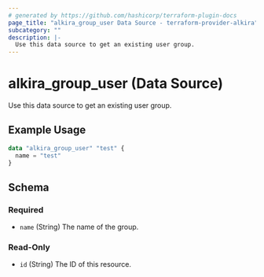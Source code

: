 ```yaml
---
# generated by https://github.com/hashicorp/terraform-plugin-docs
page_title: "alkira_group_user Data Source - terraform-provider-alkira"
subcategory: ""
description: |-
  Use this data source to get an existing user group.
---
```


# alkira_group_user (Data Source)

Use this data source to get an existing user group.

## Example Usage

```terraform
data "alkira_group_user" "test" {
  name = "test"
}
```

<!-- schema generated by tfplugindocs -->
## Schema

### Required

- `name` (String) The name of the group.

### Read-Only

- `id` (String) The ID of this resource.
